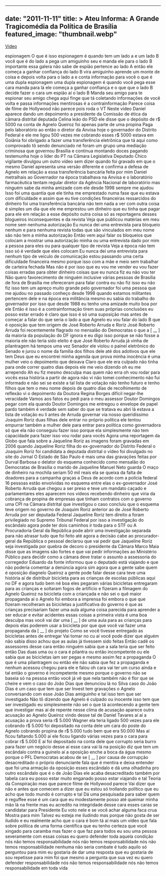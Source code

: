 
---
date: "2011-11-11"
title: > 
    Ateu Informa: A Grande Tragicomédia da Política de Brasília
featured_image: "thumbnail.webp"
---

[Video](https://www.youtube.com/watch?v=uSUj9XPu2do)

espionagem O que é isso espionagem é
quando tem um lado a e um lado B você
que é do lado a pega um amiguinho seu e
manda ele para o lado B importante essa
galera não sabe de espião pertence ao
lado A então ele começa a ganhar
confiança do lado B vira amiguinho
aprende um monte de coisa e depois volta
para o lado a e conta informação para
você o que é uma dupla espionagem uma
dupla espionagem é quando você pega esse
cara manda para lá ele começa a ganhar
confiança e o que que o lado B decide
fazer o cara um espião aí o lado B Manda
seu amigo para te espionar seu amigo
chega aqui finge que tá coletando
informações de você volta e passa
informações mentirosas é a
contrainformação Parece coisa de filme
de Hollywood não parece pois roda o VT
Neste vídeo Daniel aparece dando um
depoimento a presidente da Comissão de
ética da câmara distrital deputada
Celina leão do PSD ele disse que o
depósito de r$ 5000 na conta de Agnelo
Queiroz foi apenas parte de uma propina
Paga pelo laboratório ao então o diretor
da Anvisa hoje o governador do Distrito
Federal
e ele me ligou 500 vezes me cobrando
esses r$ 5000 estava em Goiânia foi
obrigado a fazer
uma transferência eletrônica que tá aqui
como comprovado
tô sendo denunciado né foram um grupo
uma mediação criminosa que governou
Brasília e continua montando
doces pagando testemunha hoje o líder do
PT na Câmara Legislativa Deputado Chico
vigilante divulgou um outro vídeo sem
dizer quando foi gravado em que o mesmo
Daniel apresenta uma versão diferente e
confirma a defesa de Agnelo
em relação
a essa transferência bancária feita por
mim Daniel metralhais ao Governador na
época
trabalhava na Anvisa e o laboratório
farmacêutica tentam regular
diretor da Agência Nacional de
laboratório mas ninguém sabe da minha
amizade com ele desde 1998 sempre me
ajudou
Isso foi uma quantia que ele tinha me
emprestado numa fase que eu estava com
dificuldade e assim que eu tive
condições financeiras ressarcidos do
dinheiro foi uma transferência bancária
não tem nada a ver com outra coisa é
simples um dia que ele me emprestou um
dinheiro que eu tinha que pagar para ele
em relação a esse depósito
outra coisa
só as reportagens desses blogueiros
inconsequentes e da revista Veja que
publicou matérias em meu nome sem
nenhuma autorização Eu nunca dei uma
entrevista para bloqueio nenhum e para
nenhuma revista todas que são vinculados
em meu nome são
não tem a minha autorização Então vem
aqui falar os bloqueios que colocam
a mostrar uma autorização minha ou uma
entrevista dado por mim a pessoa para
eles ou para qualquer tipo de revista
Veja a época não tem isso só é verdade
que eles colocam Eu nunca dei uma
entrevista para nenhum tipo de veículo
de comunicação
estou passando uma certa dificuldade
financeira mesmo porque isso com a mãe e
meio sem trabalhar de carteira fechada
Mas não é por isso que eu vou me vender
eu vou fazer coisas erradas para obter
dinheiro coisas que eu nunca fiz eu não
vou ter Não quero favorecimento de
ninguém inclusive várias pessoas de
Brasília de fora de Brasília me
ofereceram para falar contra
eu não fiz isso eu não fiz isso
tem um apreço muito grande pelo
governador foi uma pessoa que me ajudou
no passado conheço desde 1998 quando
estamos militantes pertencem dele e na
época era militância mesmo eu sabia do
trabalho do governador por isso que
desde 1988 eu tenho uma amizade muito
boa por ele
Então é isso é a contrainformação tirem
suas próprias conclusões eu posso estar
errado é claro que isso é só uma
suposição mas antes de começar a falar
do que seria o lado a que Agnelo eu vou
falar do lado B que é oposição que tem
origem de José Roberto Arruda e Roriz
José Roberto Arruda foi recentemente
flagrado no mensalão do Democratas o que
a [ __ ] da maioria da população do DF
ignora e eu digo isso porque se não
fosse a maioria ele não teria sido
eleito é que José Roberto Arruda já
vinha de pilantragem há tempos uma vez
Senador ele violou o painel eletrônico
do Senado e jurou o nome da família dos
filhos dele até dos adotivos que ele tem
Deus que eu encontrei minha agenda que
prova minha inocência é uma mulher veio
o depoimento que deixava Claro que ele
era culpado não tinha para onde correr
quatro dias depois ele me veio dizendo
oh eu me arrependo Ah eu fiz mesmo
desculpa mas quem não erra oh vou rodar
para vocês essa história a partir de
agora
não vi
não tomei conhecimento não fui informado
e não sei se existe
a tal lista de votação
não tenho
futuro e tenho filhos que tem o meu nome
depois
de quatro dias de recolhimento
de reflexão vi o depoimento da Doutora
Regina Borges
difícil
negar-lhe veracidade Vamos aos fatos eu
pedi para o meu assessor Doutor Domingos
pegar com ela quando Doutor Domingos me
entregou o envelope de papel pardo
também é verdade
sem saber do que se tratava eu abri
lá estava a lista de votação eu li
antes de Arruda governar via nosso
queridíssimo Joaquim Roriz duas filhas
dele entrar no próprio política ele
tentou empurrar também a mulher dele
para entrar para política como
governadora só que ela não conseguiu
fazer isso porque ela simplesmente não
tem capacidade para fazer isso vou rodar
para vocês Agora uma reportagem da Globo
que fala sobre a Jaqueline Roriz
as imagens foram gravadas em 2006 quando
Jaqueline Roriz filha do ex-governador
do Distrito Federal o Joaquim Roriz foi
candidata a deputada distrital o vídeo
foi divulgado no site do Jornal O Estado
de São Paulo é mais uma das gravações
feitas por Durval Barbosa o delator do
esquema conhecido como mensalão do
Democratas de Brasília o marido de
Jaqueline Manuel Neto guarda O maço de
dinheiro na mochila seriam 50 mil reais
ela se queixa da falta de doadores para
a campanha
graças a Deus de acordo com a polícia
federal 16 pessoas estão envolvidas no
esquema entre elas o ex-governador José
Roberto Arruda que chegou a ser preso e
teve um mandato caçado e parlamentares
eles aparecem nos vídeos recebendo
dinheiro que viria da cobrança de
propina de empresas que tinham contratos
com o governo uma CPI na Câmara
distrital que investigou o caso concluiu
que o esquema teve origem no governo de
Joaquim Roriz anterior ao de José
Roberto Arruda por ser deputada Federal
Jaqueline Roriz tem direito a foram
privilegiado no Supremo Tribunal Federal
por isso a investigação do escândalo
agora pode ter dois caminhos ir toda
para o STF ou A Procuradoria Geral da
República pode abrir uma investigação
separada para não atrasar tudo que foi
feito até agora a decisão cabe ao
procurador-geral da República
o pessoal declarou que vai pedir que
Jaqueline Roriz seja investigada por
quebra de decoro o presidente da Câmara
Marco Maia disse que as imagens são
fortes e que vai pedir informações ao
Ministério Público para decidir como a
câmara deve tratar o assunto a
assessoria do corregedor Eduardo da
fonte informou que o deputado está
viajando e que não poderia comentar a
denúncia agora sim agora que a gente
sabe quem é oposição diagnelo Queiroz a
gente pode falar desse cara teve uma
história aí de distribuir bicicleta para
as crianças de escolas públicas aqui no
DF e agora tudo bem né boa eles pegaram
várias bicicletas entregaram para as
crianças e soltaram fogos de artifício e
fizeram a filmagem do Agnelo Queiroz na
bicicleta com a criançada e não sei o
quê maior propaganda aí o Agnelo foi
embora a imprensa foi embora o que que
fizeram
recolheram as bicicletas
a justificativa do governo é que as
crianças precisariam fazer uma aula
alguma coisa parecida para aprender a
ser educar e evitar acidentes essas
coisas a primeira vista é uma boa
desculpa mas você vai dar uma [ __ ] de
uma aula para as crianças para depois
elas poderem usar a bicicleta por que
que você vai fazer uma propaganda da
[ __ ] do projeto Como se você tivesse
entregado as bicicletas antes de
entregar Vai tomar no cu aí você pode
dizer que alguém não sabia disso achou
que as aulas já tivessem sido feitas
Então cadê os assessores desse cara
então ninguém sabia que a sala teria que
ser feito então Das duas uma ou o cara é
pilantra ou então incompetente ou ele
sabia que as bicicletas iam ser pegas e
mesmo assim fez a propaganda O que é uma
pilantragem ou então ele não sabia que
fez a propaganda e nenhum acessou chegou
para ele e falou oh cara vai ter um
curso ainda e tal então o governo é
incompetente mesmo porque o governo não
se baseia só na pessoa então você já vê
que nela também não é flor que se cheire
e vem o caso do João Dias que denunciou
lá no Silva caso do João Dias é um caso
que tem que ser Invest tem gravações o
Agnelo conversando com esse João Dias
amiguinho e tal isso tem que ser
investigado Não tô dizendo que Agnelo é
culpado ou inocente isso tem que ser
investigado eu simplesmente não sei o
que tá acontecendo a gente tem que
investigar mas aí de repente nesse clima
de acusação aparece outra acusação ao
Agnelo Queiroz vindo desse tal de Daniel
Tavares aí aí a acusação a prova seria
r$ 5.000 Wagner ela teria ligado 500
vezes para ele cobrando r$ 5.000 foi
depositado na conta dele um cara do
poste do Agnelo cobrando propina de r$
5.000 tudo bem que era 50.000 Mas aí
ficou faltando 5.000 aí ele ficou
ligando várias vezes para o cara para
cobrar r$ 5.000 E aí foi depositado na
conta dele que corrupto seria burro para
fazer um negócio desse aí esse cara vai
lá na posição diz que tem um escândalo
contra a guinelo aí a oposição enche a
boca da água mesmo porque o PFL
Democratas acabou de se [ __ ] por causa
de corrupção desacreditado
o próprio denunciante fala que é mentira
e deixa entender que foi uma armação da
oposição esses escândalo e dá uma
olhadinha pro outro escândalo que é o de
João Dias ele acaba desacreditado também
por tabela cara eu posso estar muito
enganado posso estar viajando e tal
Teoria da Conspiração mas que parece
filme de Hollywood parece Vai dizer que
não e antes que comecem a dizer que eu
estou só trollando político que eu acho
que todo mundo é corrupto e tal Dá uma
pesquisada para saber quem é reguffee
esse é um cara que eu modestamente posso
até queimar minha mão lá na frente mas
eu acredito na integridade desse cara
esses caras se candidatar para
Presidente Eu voto nele e se você achar
alguma faca crua Mostra para mim Talvez
eu esteja me iludindo mas porque não
gosta de ser iludido e eu realmente acho
que o cara é bom tá aí mais um vídeo que
fala sobre política de uma forma
científica que eu tenho certeza que você
xingado para caramba mas fazer o que faz
para todos
eu sou uma pessoa
severamente com essas coisas eu quero
defender toda aquela condição
nós não temos responsabilidade
nós não temos responsabilidade
nós não temos responsabilidade nenhuma
não seria
combate é tudo aquilo só perguntou para
mim eu gostaria de dar uma resposta
que eu gostaria de sou repetisse para
mim foi que mesmo a pergunta que sua vez
eu quero defender
responsabilidade
nós não temos responsabilidade
nós não temos responsabilidade
em toda vida